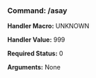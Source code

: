 ### Command: /asay

**Handler Macro:** UNKNOWN

**Handler Value:** 999

**Required Status:** 0

**Arguments:**
None
